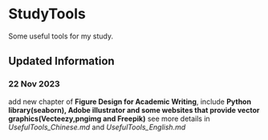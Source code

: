 # StudyTools
Some useful tools for my study.

## Updated Information
### 22 Nov 2023
add new chapter of **Figure Design for Academic Writing**, include **Python library(seaborn), Adobe illustrator and some websites that provide vector graphics(Vecteezy,pngimg and Freepik)**
see more details in _UsefulTools_Chinese.md_ and _UsefulTools_English.md_
